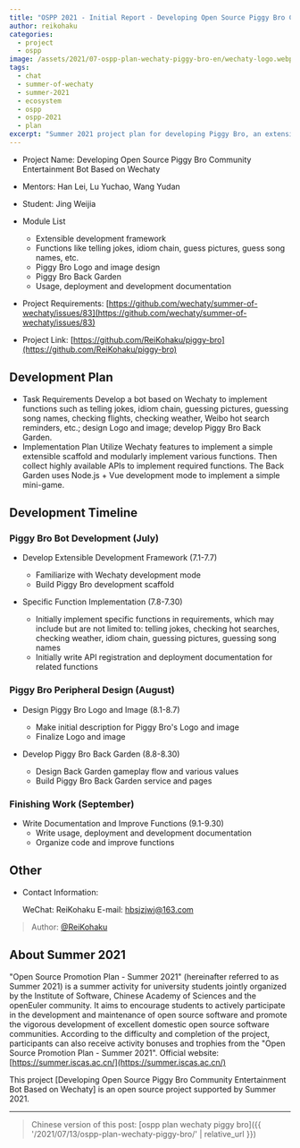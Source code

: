 ```yaml
---
title: "OSPP 2021 - Initial Report - Developing Open Source Piggy Bro Community Entertainment Bot Based on Wechaty"
author: reikohaku
categories:
  - project
  - ospp
image: /assets/2021/07-ospp-plan-wechaty-piggy-bro-en/wechaty-logo.webp
tags:
  - chat
  - summer-of-wechaty
  - summer-2021
  - ecosystem
  - ospp
  - ospp-2021
  - plan
excerpt: "Summer 2021 project plan for developing Piggy Bro, an extensible entertainment bot with jokes, idiom chains, games, and a backend garden game."
---
```


* Project Name: Developing Open Source Piggy Bro Community Entertainment Bot Based on Wechaty
* Mentors: Han Lei, Lu Yuchao, Wang Yudan
* Student: Jing Weijia
* Module List
  * Extensible development framework
  * Functions like telling jokes, idiom chain, guess pictures, guess song names, etc.
  * Piggy Bro Logo and image design
  * Piggy Bro Back Garden
  * Usage, deployment and development documentation
* Project Requirements: [https://github.com/wechaty/summer-of-wechaty/issues/83](https://github.com/wechaty/summer-of-wechaty/issues/83)

* Project Link: [https://github.com/ReiKohaku/piggy-bro](https://github.com/ReiKohaku/piggy-bro)

## Development Plan

* Task Requirements
  Develop a bot based on Wechaty to implement functions such as telling jokes, idiom chain, guessing pictures, guessing song names, checking flights, checking weather, Weibo hot search reminders, etc.; design Logo and image; develop Piggy Bro Back Garden.
* Implementation Plan
  Utilize Wechaty features to implement a simple extensible scaffold and modularly implement various functions. Then collect highly available APIs to implement required functions. The Back Garden uses Node.js + Vue development mode to implement a simple mini-game.

## Development Timeline

### Piggy Bro Bot Development (July)

* Develop Extensible Development Framework (7.1-7.7)

  * Familiarize with Wechaty development mode
  * Build Piggy Bro development scaffold
  
* Specific Function Implementation (7.8-7.30)

  * Initially implement specific functions in requirements, which may include but are not limited to: telling jokes, checking hot searches, checking weather, idiom chain, guessing pictures, guessing song names
  * Initially write API registration and deployment documentation for related functions

### Piggy Bro Peripheral Design (August)

* Design Piggy Bro Logo and Image (8.1-8.7)
  * Make initial description for Piggy Bro's Logo and image
  * Finalize Logo and image
  
* Develop Piggy Bro Back Garden (8.8-8.30)
  * Design Back Garden gameplay flow and various values
  * Build Piggy Bro Back Garden service and pages

### Finishing Work (September)

* Write Documentation and Improve Functions (9.1-9.30)
  * Write usage, deployment and development documentation
  * Organize code and improve functions

## Other

* Contact Information:
  
  WeChat: ReiKohaku
  E-mail: hbsjzjwj@163.com

> Author: [@ReiKohaku](https://github.com/ReiKohaku)

## About Summer 2021

"Open Source Promotion Plan - Summer 2021" (hereinafter referred to as Summer 2021) is a summer activity for university students jointly organized by the Institute of Software, Chinese Academy of Sciences and the openEuler community.
It aims to encourage students to actively participate in the development and maintenance of open source software and promote the vigorous development of excellent domestic open source software communities.
According to the difficulty and completion of the project, participants can also receive activity bonuses and trophies from the "Open Source Promotion Plan - Summer 2021".
Official website: [https://summer.iscas.ac.cn/](https://summer.iscas.ac.cn/)

This project [Developing Open Source Piggy Bro Community Entertainment Bot Based on Wechaty] is an open source project supported by Summer 2021.

---

> Chinese version of this post: [ospp plan wechaty piggy bro]({{ '/2021/07/13/ospp-plan-wechaty-piggy-bro/' | relative_url }})
